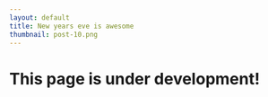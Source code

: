 ```yaml
---
layout: default
title: New years eve is awesome
thumbnail: post-10.png 
---
```


# This page is under development!